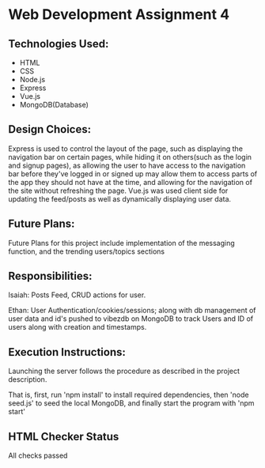 # Web Development Assignment 4

## Technologies Used:
* HTML
* CSS
* Node.js
* Express
* Vue.js
* MongoDB(Database)

## Design Choices:
Express is used to control the layout of the page, such as displaying the navigation bar on certain pages, while hiding it on others(such as the login and signup pages), as allowing the user to have access to the navigation bar before they've logged in or signed up may allow them to access parts of the app they should not have at the time,  and allowing for the navigation of the site without refreshing the page. Vue.js was used client side for updating the feed/posts as well as dynamically displaying user data.


## Future Plans:
Future Plans for this project include implementation of the messaging function, and the trending users/topics sections

## Responsibilities:
Isaiah: Posts Feed, CRUD actions for user.


Ethan: User Authentication/cookies/sessions; along with db management of user data and id's pushed to vibezdb on MongoDB to track Users and ID of users along with creation and timestamps.

## Execution Instructions:

Launching the server follows the procedure as described in the project description.

That is, first, run 'npm install' to install required dependencies, then 'node seed.js' to seed the local MongoDB, and finally start the program with 'npm start'

## HTML Checker Status

All checks passed
